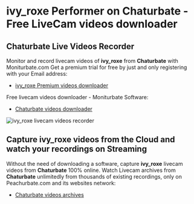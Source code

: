# ivy_roxe Performer on Chaturbate - Free LiveCam videos downloader

## Chaturbate Live Videos Recorder

Monitor and record livecam videos of **ivy_roxe** from **Chaturbate** with Moniturbate.com
Get a premium trial for free by just and only registering with your Email address:
* [ivy_roxe Premium videos downloader](https://moniturbate.com/request-demo-licence-key.html)

Free livecam videos downloader - Moniturbate Software:
* [Chaturbate videos downloader](https://moniturbate.com/moniturbate-download-software.html)

![ivy_roxe livecam videos recorder](https://peachurnet.com/templates/moniturbate-software.png)


## Capture ivy_roxe videos from the Cloud and watch your recordings on Streaming

Without the need of downloading a software, capture **ivy_roxe** livecam videos from **Chaturbate** 100% online.
Watch Livecam archives from **Chaturbate** unlimitedly from thousands of existing recordings, only on Peachurbate.com and its websites network:
* [Chaturbate videos archives](https://peachurnet.com/)